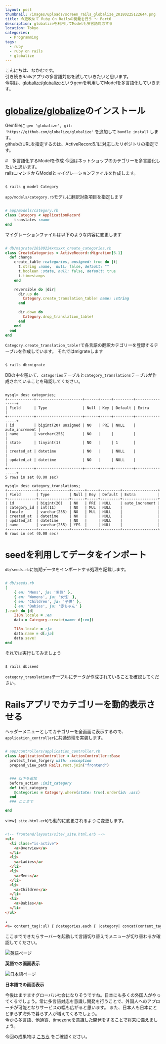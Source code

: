 ```yaml
---
layout: post
thumbnail: /images/uploads/screen_rails_globalize_20180225122644.png
title: 今更改めて Ruby On Railsの開発を行う 〜 Part6
description: globalizeを利用してModelも多言語対応する
location: Tokyo
categories:
  - Programming
tags:
  - ruby
  - ruby on rails
  - globalize
---
```

こんにちは、なかむです。  
引き続きRailsアプリの多言語対応を試していきたいと思います。  
今期は、[globalize/globalize](https://github.com/globalize/globalize)というgemを利用してModelを多言語化していきます。

# [globalize/globalize](https://github.com/globalize/globalize)のインストール

Gemfileに `gem 'globalize', git: 'https://github.com/globalize/globalize'` を追加して `bundle install` します。  
githubのURLを指定するのは、ActiveRecord5.1に対応したリポジトリの指定です。

#　多言語化するModelを作成
今回はネットショップのカテゴリーを多言語化したいと思います。  
railsコマンドからModelとマイグレーションファイルを作成します。

```bash

$ rails g model Category

```

`app/models/category.rb`モデルに翻訳対象項目を指定します

```ruby

# app/models/category.rb
class Category < ApplicationRecord
    translates :name
end

```

マイグレーションファイルは以下のような内容に変更します

```ruby

# db/migrate/20180224xxxxxx_create_categories.rb
class CreateCategories < ActiveRecord::Migration[5.1]
  def change
    create_table :categories, unsigned: true do |t|
      t.string :name,  null: false, default: ""
      t.boolean :state, null: false, default: true
      t.timestamps
    end

    reversible do |dir|
      dir.up do
        Category.create_translation_table! name: :string
      end

      dir.down do
        Category.drop_translation_table!
      end
    end
  end
end

```

`Category.create_translation_table!`で各言語の翻訳カテゴリーを登録するテーブルを作成しています。
それではmigrateします

```bash

$ rails db:migrate

```

DBの中を覗いて、`categories`テーブルと`category_translations`テーブルが作成されていることを確認してください。

```mysql

mysql> desc categories;
+------------+---------------------+------+-----+---------+----------------+
| Field      | Type                | Null | Key | Default | Extra          |
+------------+---------------------+------+-----+---------+----------------+
| id         | bigint(20) unsigned | NO   | PRI | NULL    | auto_increment |
| name       | varchar(255)        | NO   |     |         |                |
| state      | tinyint(1)          | NO   |     | 1       |                |
| created_at | datetime            | NO   |     | NULL    |                |
| updated_at | datetime            | NO   |     | NULL    |                |
+------------+---------------------+------+-----+---------+----------------+
5 rows in set (0.00 sec)

mysql> desc category_translations;
+-------------+--------------+------+-----+---------+----------------+
| Field       | Type         | Null | Key | Default | Extra          |
+-------------+--------------+------+-----+---------+----------------+
| id          | bigint(20)   | NO   | PRI | NULL    | auto_increment |
| category_id | int(11)      | NO   | MUL | NULL    |                |
| locale      | varchar(255) | NO   | MUL | NULL    |                |
| created_at  | datetime     | NO   |     | NULL    |                |
| updated_at  | datetime     | NO   |     | NULL    |                |
| name        | varchar(255) | YES  |     | NULL    |                |
+-------------+--------------+------+-----+---------+----------------+
6 rows in set (0.00 sec)

```

# seedを利用してデータをインポート

`db/seeds.rb`に初期データをインポートする処理を記載します。

```ruby

# db/seeds.rb
[
    { en: 'Mens', ja: '男性' },
    { en: 'Womens', ja: '女性' },
    { en: 'Children', ja: '子供' },
    { en: 'Babies', ja: '赤ちゃん' }
].each do |d|
    I18n.locale = :en
    data = Category.create(name: d[:en])

    I18n.locale = :ja
    data.name = d[:ja]
    data.save!
end

```

それでは実行してみましょう

```bash

$ rails db:seed

```

`category_translations`テーブルにデータが作成されていることを確認してください。

# Railsアプリでカテゴリーを動的表示させる

ヘッダーメニューとしてカテゴリーを全画面に表示するので、`application_controller`に共通処理を実装します。

```ruby

# app/controllers/application_controller.rb
class ApplicationController < ActionController::Base
  protect_from_forgery with: :exception
  prepend_view_path Rails.root.join("frontend")


  ### 以下を追加
  before_action :init_category
  def init_category
    @categories = Category.where(state: true).order(id: :asc)
  end
  ### ここまで

end

```

view(`_site.html.erb`)も動的に変更されるように変更します。

```html

<!-- frontend/layouts/site/_site.html.erb -->
<ul>
  <li class="is-active">
    <a>Overview</a>
  </li>
  <li>
    <a>Ladies</a>
  </li>
  <li>
    <a>Mens</a>
  </li>
  <li>
    <a>Children</a>
  </li>
  <li>
    <a>Babies</a>
  </li>
</ul>

↓
<%= content_tag(:ul) { @categories.each { |category| concat(content_tag(:li, link_to(category.name, '#'))) } } %>

```

ここまでできたらサーバーを起動して言語切り替えでメニューが切り替わるか確認してください。

![英語ページ](/images/uploads/screen_rails_globalize_20180225093042.png)

**英語での画面表示**

![日本語ページ](/images/uploads/screen_rails_globalize_20180225093015.png)

**日本語での画面表示**

今後はますますグローバル社会になりそうですね。日本にも多くの外国人がやってくるでしょう。常に多言語対応を意識し開発を行うことで、外国人へのアプローチが可能となりサービスの幅も広がると思います。
また、日本人も日本にとどまらず海外で暮らす人が増えてくるでしょう。  
今から多言語、他通貨、timezoneを意識した開発をすることで将来に備えましょう。

今回の成果物は [こちら](https://github.com/nakanakamu0828/netshop/tree/v0.6) をご確認ください。
